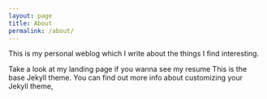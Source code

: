 ```yaml
---
layout: page
title: About
permalink: /about/
---
```


This is my personal weblog which I write about the things I find interesting.

Take a look at my landing page if you wanna see my resume
This is the base Jekyll theme. You can find out more info about customizing your Jekyll theme, 
